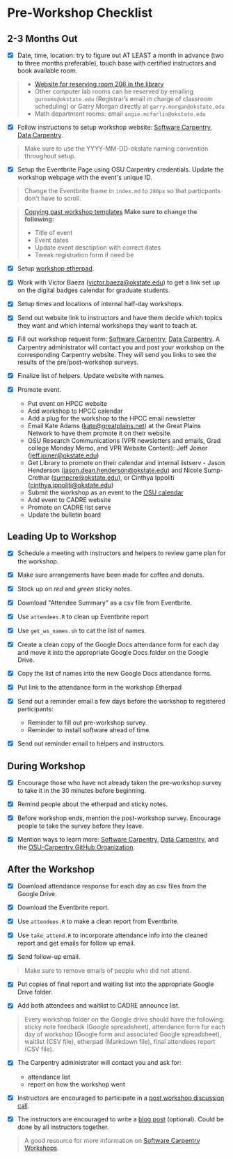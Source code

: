 # Pre-Workshop Checklist

## 2-3 Months Out

- [x] Date, time, location: try to figure out AT LEAST a month in advance (two to three months preferable), touch base with certified instructors and book available room.

> * [Website for reserving room 206 in the library](http://okstate.libcal.com/booking/conference-rooms)
> * Other computer lab rooms can be reserved by emailing `gurooms@okstate.edu` (Registrar’s email in charge of classroom scheduling) or Garry Morgan directly at `garry.morgan@okstate.edu`
> * Math department rooms: email `angie.mcfarlin@okstate.edu`

- [x] Follow instructions to setup workshop website: [Software Carpentry](https://github.com/swcarpentry/workshop-template), [Data Carpentry](https://github.com/datacarpentry/workshop-template).

> Make sure to use the YYYY-MM-DD-okstate naming convention throughout setup.

- [x] Setup the Eventbrite Page using OSU Carpentry credentials. Update the workshop webpage with the event's unique ID.

> Change the Eventbrite frame in `index.md` to `280px` so that particpants don't have to scroll.

> [Copying past workshop templates](https://www.eventbrite.com/support/articles/en_US/How_To/how-to-copy-an-event-page?lg=en_US)
> **Make sure to change the following:**
> * Title of event
> * Event dates
> * Update event desctiption with correct dates
> * Tweak registration form if need be

- [x] Setup [workshop etherpad](https://tiger.hpc.okstate.edu/sites/etherpad/).

- [x] Work with Victor Baeza (victor.baeza@okstate.edu) to get a link set up on the digital badges calendar for graduate students.

- [x] Setup times and locations of internal half-day workshops.

- [x] Send out website link to instructors and have them decide which topics they want and which internal workshops they want to teach at.

- [x] Fill out workshop request form: [Software Carpentry](https://amy.software-carpentry.org/forms/swc/request/), [Data Carpentry](https://amy.software-carpentry.org/forms/dc/request/). A Carpentry administrator will contact you and post your workshop on the corresponding Carpentry website. They will send you links to see the results of the pre/post-workshop surveys.

- [x] Finalize list of helpers. Update website with names.

- [x] Promote event.
   * Put event on HPCC website
   * Add workshop to HPCC calendar
   * Add a plug for the workshop to the HPCC email newsletter
   * Email Kate Adams (kate@greatplains.net) at the Great Plains Network to have them promote it on their website.
   * OSU Research Communications (VPR newsletters and emails, Grad college Monday Memo, and VPR Website Content): Jeff Joiner (jeff.joiner@okstate.edu)
   * Get Library to promote on their calendar and internal listserv - Jason Henderson (jason.dean.henderson@okstate.edu) and Nicole Sump-Crethar (sumpcre@okstate.edu), or Cinthya Ippoliti (cinthya.ippoliti@okstate.edu)
   * Submit the workshop as an event to the [OSU calendar](http://calendar.okstate.edu/)
   * Add event to CADRE website
   * Promote on CADRE list serve
   * Update the bulletin board

## Leading Up to Workshop

- [x] Schedule a meeting with instructors and helpers to review game plan for the workshop.

- [x] Make sure arrangements have been made for coffee and donuts.

- [x] Stock up on *red* and *green* sticky notes.

- [x] Download "Attendee Summary" as a csv file from Eventbrite.

- [x] Use `attendees.R` to clean up Eventbrite report

- [x] Use `get_ws_names.sh` to cat the list of names.

- [x] Create a clean copy of the Google Docs attendance form for each day and move it into the appropriate Google Docs folder on the Google Drive.

- [x] Copy the list of names into the new Google Docs attendance forms.

- [x] Put link to the attendance form in the workshop Etherpad

- [x] Send out a reminder email a few days before the workshop to registered participants:
   * Reminder to fill out pre-workshop survey.
   * Reminder to install software ahead of time.

- [x] Send out reminder email to helpers and instructors.
   
## During Workshop

- [x] Encourage those who have not already taken the pre-workshop survey to take it in the 30 minutes before beginning.

- [x] Remind people about the etherpad and sticky notes.

- [x] Before workshop ends, mention the post-workshop survey. Encourage people to take the survey before they leave.

- [x] Mention ways to learn more: [Software Carpentry](https://software-carpentry.org/), [Data Carpentry](http://www.datacarpentry.org/), and the [OSU-Carpentry GitHub Organization](https://github.com/OSU-Carpentry).

## After the Workshop

- [x] Download attendance response for each day as csv files from the Google Drive.

- [x] Download the Eventbrite report.

- [x] Use `attendees.R` to make a clean report from Eventbrite.

- [x] Use `take_attend.R` to incorporate attendance info into the cleaned report and get emails for follow up email.

- [x] Send follow-up email.

> Make sure to remove emails of people who did not attend.

- [x] Put copies of final report and waiting list into the appropriate Google Drive folder.

- [x] Add both attendees and waitlist to CADRE announce list.

> Every workshop folder on the Google drive should have the following: sticky note feedback (Google spreadsheet), attendance form for each day of workshop (Google form and associated Google spreadsheet), waitlist (CSV file), etherpad (Markdown file), final attendees report (CSV file).

- [x] The Carpentry administrator will contact you and ask for:
   * attendance list
   * report on how the workshop went

- [x] Instructors are encouraged to participate in a [post workshop discussion call](http://pad.software-carpentry.org/instructor-discussion).

- [x] The instructors are encouraged to write a [blog post](https://github.com/swcarpentry/website#development) (optional). Could be done by all instructors together.

> A good resource for more information on [Software Carpentry Workshops](https://software-carpentry.org/workshops/operations/).

